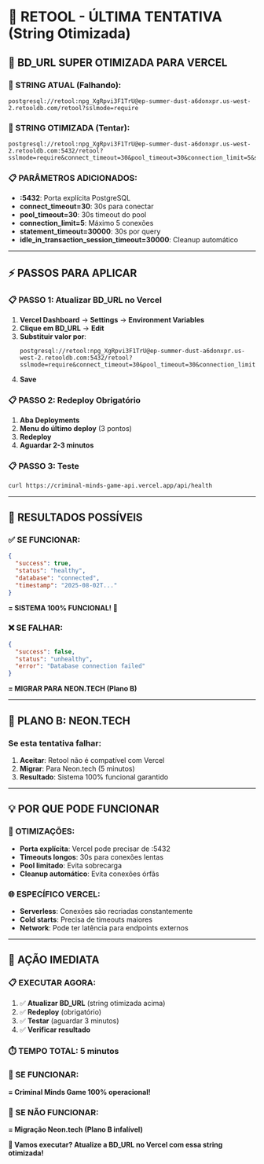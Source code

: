 # 🔧 RETOOL - ÚLTIMA TENTATIVA (String Otimizada)

## 🎯 BD_URL SUPER OTIMIZADA PARA VERCEL

### **🔧 STRING ATUAL (Falhando):**
```
postgresql://retool:npg_XgRpvi3F1TrU@ep-summer-dust-a6donxpr.us-west-2.retooldb.com/retool?sslmode=require
```

### **🚀 STRING OTIMIZADA (Tentar):**
```
postgresql://retool:npg_XgRpvi3F1TrU@ep-summer-dust-a6donxpr.us-west-2.retooldb.com:5432/retool?sslmode=require&connect_timeout=30&pool_timeout=30&connection_limit=5&statement_timeout=30000&idle_in_transaction_session_timeout=30000
```

### **📋 PARÂMETROS ADICIONADOS:**
- **:5432**: Porta explícita PostgreSQL
- **connect_timeout=30**: 30s para conectar
- **pool_timeout=30**: 30s timeout do pool
- **connection_limit=5**: Máximo 5 conexões
- **statement_timeout=30000**: 30s por query
- **idle_in_transaction_session_timeout=30000**: Cleanup automático

---

## ⚡ PASSOS PARA APLICAR

### **📋 PASSO 1: Atualizar BD_URL no Vercel**
1. **Vercel Dashboard** → **Settings** → **Environment Variables**
2. **Clique em BD_URL** → **Edit**
3. **Substituir valor por**:
   ```
   postgresql://retool:npg_XgRpvi3F1TrU@ep-summer-dust-a6donxpr.us-west-2.retooldb.com:5432/retool?sslmode=require&connect_timeout=30&pool_timeout=30&connection_limit=5&statement_timeout=30000&idle_in_transaction_session_timeout=30000
   ```
4. **Save**

### **📋 PASSO 2: Redeploy Obrigatório**
1. **Aba Deployments**
2. **Menu do último deploy** (3 pontos)
3. **Redeploy**
4. **Aguardar 2-3 minutos**

### **📋 PASSO 3: Teste**
```bash
curl https://criminal-minds-game-api.vercel.app/api/health
```

---

## 🎯 RESULTADOS POSSÍVEIS

### **✅ SE FUNCIONAR:**
```json
{
  "success": true,
  "status": "healthy",
  "database": "connected",
  "timestamp": "2025-08-02T..."
}
```
**= SISTEMA 100% FUNCIONAL! 🎉**

### **❌ SE FALHAR:**
```json
{
  "success": false,
  "status": "unhealthy", 
  "error": "Database connection failed"
}
```
**= MIGRAR PARA NEON.TECH (Plano B)**

---

## 🔄 PLANO B: NEON.TECH

### **Se esta tentativa falhar:**
1. **Aceitar**: Retool não é compatível com Vercel
2. **Migrar**: Para Neon.tech (5 minutos)
3. **Resultado**: Sistema 100% funcional garantido

---

## 💡 POR QUE PODE FUNCIONAR

### **🔧 OTIMIZAÇÕES:**
- **Porta explícita**: Vercel pode precisar de :5432
- **Timeouts longos**: 30s para conexões lentas
- **Pool limitado**: Evita sobrecarga
- **Cleanup automático**: Evita conexões órfãs

### **🌐 ESPECÍFICO VERCEL:**
- **Serverless**: Conexões são recriadas constantemente
- **Cold starts**: Precisa de timeouts maiores
- **Network**: Pode ter latência para endpoints externos

---

## 🎯 AÇÃO IMEDIATA

### **📋 EXECUTAR AGORA:**
1. ✅ **Atualizar BD_URL** (string otimizada acima)
2. ✅ **Redeploy** (obrigatório)
3. ✅ **Testar** (aguardar 3 minutos)
4. ✅ **Verificar resultado**

### **⏱️ TEMPO TOTAL:** 5 minutos

### **🎯 SE FUNCIONAR:**
**= Criminal Minds Game 100% operacional!**

### **🎯 SE NÃO FUNCIONAR:**
**= Migração Neon.tech (Plano B infalível)**

**🚀 Vamos executar? Atualize a BD_URL no Vercel com essa string otimizada!**
